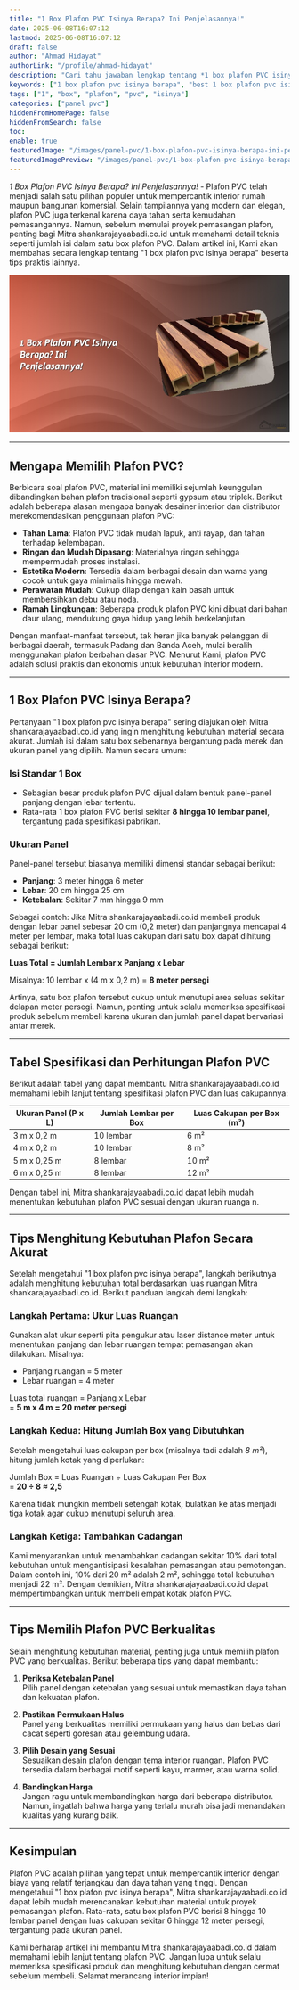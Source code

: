 ```yaml
---
title: "1 Box Plafon PVC Isinya Berapa? Ini Penjelasannya!"
date: 2025-06-08T16:07:12
lastmod: 2025-06-08T16:07:12
draft: false
author: "Ahmad Hidayat"
authorLink: "/profile/ahmad-hidayat"
description: "Cari tahu jawaban lengkap tentang *1 box plafon PVC isinya berapa*! Temukan detail jumlah lembar, ukuran, dan tips memilih plafon terbaik di sini!"
keywords: ["1 box plafon pvc isinya berapa", "best 1 box plafon pvc isinya berapa", "1 box plafon pvc isinya berapa guide"]
tags: ["1", "box", "plafon", "pvc", "isinya"]
categories: ["panel pvc"]
hiddenFromHomePage: false
hiddenFromSearch: false
toc:
enable: true
featuredImage: "/images/panel-pvc/1-box-plafon-pvc-isinya-berapa-ini-penjelasannya!.jpg"
featuredImagePreview: "/images/panel-pvc/1-box-plafon-pvc-isinya-berapa-ini-penjelasannya!.jpg"
---
```


*1 Box Plafon PVC Isinya Berapa? Ini Penjelasannya!* - Plafon PVC telah menjadi salah satu pilihan populer untuk mempercantik interior rumah maupun bangunan komersial. Selain tampilannya yang modern dan elegan, plafon PVC juga terkenal karena daya tahan serta kemudahan pemasangannya. Namun, sebelum memulai proyek pemasangan plafon, penting bagi Mitra shankarajayaabadi.co.id untuk memahami detail teknis seperti jumlah isi dalam satu box plafon PVC. Dalam artikel ini, Kami akan membahas secara lengkap tentang "1 box plafon pvc isinya berapa" beserta tips praktis lainnya.

![1 Box Plafon PVC Isinya Berapa? Ini Penjelasannya!](/images/panel-pvc/1-box-plafon-pvc-isinya-berapa-ini-penjelasannya!.jpg)

---

## Mengapa Memilih Plafon PVC?

Berbicara soal plafon PVC, material ini memiliki sejumlah keunggulan dibandingkan bahan plafon tradisional seperti gypsum atau triplek. Berikut adalah beberapa alasan mengapa banyak desainer interior dan distributor merekomendasikan penggunaan plafon PVC:

- **Tahan Lama**: Plafon PVC tidak mudah lapuk, anti rayap, dan tahan terhadap kelembapan.
- **Ringan dan Mudah Dipasang**: Materialnya ringan sehingga mempermudah proses instalasi.
- **Estetika Modern**: Tersedia dalam berbagai desain dan warna yang cocok untuk gaya minimalis hingga mewah.
- **Perawatan Mudah**: Cukup dilap dengan kain basah untuk membersihkan debu atau noda.
- **Ramah Lingkungan**: Beberapa produk plafon PVC kini dibuat dari bahan daur ulang, mendukung gaya hidup yang lebih berkelanjutan. 

Dengan manfaat-manfaat tersebut, tak heran jika banyak pelanggan di berbagai daerah, termasuk Padang dan Banda Aceh, mulai beralih menggunakan plafon berbahan dasar PVC. Menurut Kami, plafon PVC adalah solusi praktis dan ekonomis untuk kebutuhan interior modern.

---

## 1 Box P​lafon PVC Isinya Berapa? 

Pertanyaan "1 box plafon pvc isinya berapa" sering diajukan oleh Mitra shankarajayaabadi.co.id yang ingin menghitung kebutuhan material secara akurat. Jumlah isi dalam satu box sebenarnya bergantung pada merek dan ukuran panel yang dipilih.  Namun secara umum:

### **Isi Standar 1 Box**
- Sebagian besar produk plafon PVC dijual dalam bentuk panel-panel panjang dengan lebar tertentu.
- Rata-rata 1 box plafon PVC berisi sekitar **8 hingga 10 lembar panel**, tergantung pada spesifikasi pabrikan.

### **Ukuran Panel**
Panel-panel tersebut biasanya memiliki dimensi standar sebagai berikut:
- **Panjang**: 3 meter hingga 6 meter
- **Lebar**: 20 cm hingga 25 cm
- **Ketebalan**: Sekitar 7 mm hingga 9 mm

Sebagai contoh:
Jika Mitra shankarajayaabadi.co.id membeli produk dengan lebar panel sebesar 20 cm (0,2 meter) dan panjangnya mencapai 4 meter per lembar, maka total luas cakupan dari satu box dapat dihitung sebagai berikut:

**Luas Total = Jumlah Lembar x Panjang x Lebar**

Misalnya:
10 lembar x (4 m x 0,2 m) = **8 meter persegi**

Artinya, satu box plafon tersebut cukup untuk menutupi area selu​as sekitar delapan meter persegi. Namun, penting untuk selalu memeriksa spesifikasi produk sebelum membeli karena ukuran dan jumlah panel dapat bervariasi antar merek.

---

## Tabel Spesifikasi dan Perhitungan Plafon PVC

Berikut adalah tabel yang dapat membantu Mitra shankarajayaabadi.co.id memahami lebih lanjut tentang spesifikasi plafon PVC dan luas cakupannya:

| **Ukuran Panel (P x L)** | **Jumlah Lembar per Box** | **Luas Cakupan per Box (m²)** |
|---------------------------|---------------------------|--------------------------------|
| 3 m x 0,2 m              | 10 lembar                | 6 m²                          |
| 4 m x 0,2 m              | 10 lembar                | 8 m²                          |
| 5 m x 0,25 m             | 8 lembar                 | 10 m²                         |
| 6 m x 0,25 m             | 8 lembar                 | 12 m²                         |

Dengan tabel ini, Mitra shankarajayaabadi.co.id dapat lebih mudah menentukan kebutuhan plafon PVC sesuai dengan ukuran ruanga n.

---

## Tips Menghitung Kebutuhan Plafon Secara Akurat

Setelah mengetahui "1 box plafon pvc isinya berapa", langkah berikutnya adalah menghitung kebutuhan total berdasarkan luas ruangan Mitra shankarajayaabadi.co.id. Berikut panduan langkah demi langkah:

### Langkah Pertama: Ukur Luas Ruangan
Gunakan alat ukur seperti pita pengukur atau laser distance meter untuk menentukan panjang dan lebar ruangan tempat pemasangan akan dilakukan. Misalnya:
- Panjang ruangan = 5 meter  
- Lebar ruangan = 4 meter  

Luas total ruangan = Panjang x Lebar  
= **5 m x 4 m = 20 meter persegi**

### Langkah Kedua: Hitung Jumlah Box yang Dibutuhkan
Setelah mengetahui luas cakupan per box (misalnya tadi adalah *8 m²*), hitung jumlah kotak yang diperlukan:

Jumlah Box = Luas Ruangan ÷ Luas Cakupan Per Box  
= **20 ÷ 8 ≈ 2,5**

Karena tidak mungkin membeli setengah kotak, bulatkan ke atas menjadi tiga kotak agar cukup menutupi seluruh area.

### Langkah Ketiga: Tambahkan Cadangan
Kami menyarankan untuk menambahkan cadangan sekitar 10% dari total kebutuhan untuk mengantisipasi kesalahan pemasangan atau pemotongan. Dalam contoh ini, 10% dari 20 m² adalah 2 m², sehingga total kebutuhan menjadi 22 m². Dengan demikian, Mitra shankarajayaabadi.co.id dapat mempertimbangkan untuk membeli empat kotak plafon PVC.

---

## Tips Memilih Plafon PVC Berkualitas

Selain menghitung kebutuhan material, penting juga untuk memilih plafon PVC yang berkualitas. Berikut beberapa tips yang dapat membantu:

1. **Periksa Ketebalan Panel**  
   Pilih panel dengan ketebalan yang sesuai untuk memastikan daya tahan dan kekuatan plafon.

2. **Pastikan Permukaan Halus**  
   Panel yang berkualitas memiliki permukaan yang halus dan bebas dari cacat seperti goresan atau gelembung udara.

3. **Pilih Desain yang Sesuai**  
   Sesuaikan desain plafon dengan tema interior ruangan. Plafon ​PVC tersedia dalam berbagai motif seperti kayu, marmer, atau warna solid.

4. **Bandingkan Harga**  
   Jangan ragu untuk membandingkan harga dari beberapa distributor. Namun, ingatlah bahwa harga yang terlalu murah bisa jadi menandakan kualitas yang kurang baik.

---

## Kesimpulan

Plafon PVC adalah pilihan yang tepat untuk mempercantik interior dengan biaya yang relatif terjangkau dan daya tahan yang tinggi. Dengan mengetahui "1 box plafon pvc isinya berapa", Mitra shankarajayaabadi.co.id dapat lebih mudah merencanakan kebutuhan material untuk proyek pemasangan plafon. Rata-rata, satu box plafon PVC berisi 8 hingga 10 lembar panel dengan luas cakupan sekitar 6 hingga 12 meter persegi, tergantung pada ukuran panel.

Kami berharap artikel ini membantu Mitra shankarajayaabadi.co.id dalam memahami lebih lanjut tentang plafon PVC. Jangan lupa untuk selalu memeriksa spesifikasi produk dan menghitung kebutuhan dengan cermat sebelum membeli. Selamat merancang interior impian!
